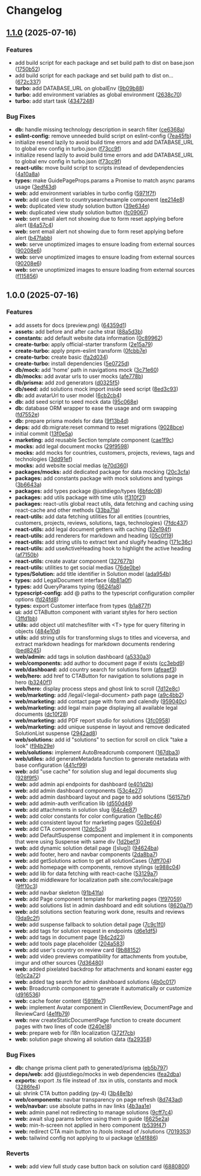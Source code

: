 # Changelog

## [1.1.0](https://github.com/dewstouh/justdiego/compare/v1.0.0...v1.1.0) (2025-07-16)


### Features

* add build script for each package and set build path to dist on base.json ([1750b52](https://github.com/dewstouh/justdiego/commit/1750b5268ea4b9e16c5d1b6fb732990c0f0d7986))
* add build script for each package and set build path to dist on… ([672c337](https://github.com/dewstouh/justdiego/commit/672c3378bf474acfd376ef4678ac47e2a86693e3))
* **turbo:** add DATABASE_URL on globalEnv ([9b09b88](https://github.com/dewstouh/justdiego/commit/9b09b88002c7c9a0ae0227bbde7f4665c086909f))
* **turbo:** add environment variables as global environment ([2638c70](https://github.com/dewstouh/justdiego/commit/2638c70263b68d60515060a3c35d5094dc42d83a))
* **turbo:** add start task ([4347248](https://github.com/dewstouh/justdiego/commit/4347248414da818f1afd6f877eea084b39e81c24))


### Bug Fixes

* **db:** handle missing technology description in search filter ([ce6368a](https://github.com/dewstouh/justdiego/commit/ce6368a6c367794abb55fe734eb506f88c1df376))
* **eslint-config:** remove unneeded build script on eslint-config ([7ea45fb](https://github.com/dewstouh/justdiego/commit/7ea45fb558ea438a8472f5e1925052584c0e3623))
* initialize resend lazily to avoid build time errors and add DATABASE_URL to global env config in turbo.json ([f73cc9f](https://github.com/dewstouh/justdiego/commit/f73cc9f918ff93d58d30f9012e60f945cd477d54))
* initialize resend lazily to avoid build time errors and add DATABASE_URL to global env config in turbo.json ([f73cc9f](https://github.com/dewstouh/justdiego/commit/f73cc9f918ff93d58d30f9012e60f945cd477d54))
* **react-utils:** move build script to scripts instead of devdependencies ([4a10a8a](https://github.com/dewstouh/justdiego/commit/4a10a8ac5135da63632efeb46a2143affa8b3b32))
* **types:** make GuidePageProps.params a Promise to match async params usage ([3edf43d](https://github.com/dewstouh/justdiego/commit/3edf43df2a3c7af914b89b11b85bb4fc3f1480d7))
* **web:** add environment variables in turbo config ([5971f7f](https://github.com/dewstouh/justdiego/commit/5971f7f55b07bea1a1a4ab8cba232ea7ba84c817))
* **web:** add use client to countrysearchexample component ([ee214e8](https://github.com/dewstouh/justdiego/commit/ee214e83cf46e49be4599296a7e331327511447d))
* **web:** duplicated view study solution button ([39e634e](https://github.com/dewstouh/justdiego/commit/39e634e666faa75c408520e380d3d6a085e32f0e))
* **web:** duplicated view study solution button ([fc09067](https://github.com/dewstouh/justdiego/commit/fc090673ba02ca341115a6cea40a370c7d5596c9))
* **web:** sent email alert not showing due to form reset applying before alert ([84a57c4](https://github.com/dewstouh/justdiego/commit/84a57c46601d0306122e912e8e7e326979555fbf))
* **web:** sent email alert not showing due to form reset applying before alert ([b47fabb](https://github.com/dewstouh/justdiego/commit/b47fabbff3ce9ad7de6272ae851df5575868ce41))
* **web:** serve unoptimized images to ensure loading from external sources ([90208e6](https://github.com/dewstouh/justdiego/commit/90208e60daa1ce499a05d3644d19888a6c59eebe))
* **web:** serve unoptimized images to ensure loading from external sources ([90208e6](https://github.com/dewstouh/justdiego/commit/90208e60daa1ce499a05d3644d19888a6c59eebe))
* **web:** serve unoptimized images to ensure loading from external sources ([f115856](https://github.com/dewstouh/justdiego/commit/f1158564e7d90acccf662333689306a21085bc20))

## 1.0.0 (2025-07-16)


### Features

* add assets for docs (preview.png) ([64359d1](https://github.com/dewstouh/justdiego/commit/64359d18c3d4d49ee5a09099e1f321fbc95eb4ec))
* **assets:** add before and after cache strat ([88a5d3b](https://github.com/dewstouh/justdiego/commit/88a5d3bd0855156f7353033381f796abdc66851e))
* **constants:** add default website data information ([0c89962](https://github.com/dewstouh/justdiego/commit/0c899627f5274a4f4b986cd85603b9a360854057))
* **create-turbo:** apply official-starter transform ([2e15a79](https://github.com/dewstouh/justdiego/commit/2e15a799ae364af9f36da3020d527fa8dc8c6080))
* **create-turbo:** apply pnpm-eslint transform ([0fcbb7e](https://github.com/dewstouh/justdiego/commit/0fcbb7e79f72f88cddc50984383a9b846f070aab))
* **create-turbo:** create basic ([fa2d034](https://github.com/dewstouh/justdiego/commit/fa2d034b2c11f71cefef16274a5e7c132d9f44b3))
* **create-turbo:** install dependencies ([5e0725d](https://github.com/dewstouh/justdiego/commit/5e0725d9229206f040bd403eed394f06247104e5))
* **db/mock:** add 'home' path in navigations mock ([3c71e60](https://github.com/dewstouh/justdiego/commit/3c71e606daf515ebcf1b4545f9dd4b67fb6a9aa5))
* **db/mocks:** add avatar urls to user mocks ([afe778b](https://github.com/dewstouh/justdiego/commit/afe778b901ad3114de70a8fc8ebed6a00b44ae2a))
* **db/prisma:** add zod generators ([d0325f5](https://github.com/dewstouh/justdiego/commit/d0325f5c455819921c9ccd1ae542fb3ad536722d))
* **db/seed:** add solutions mock import inside seed script ([8ed3c93](https://github.com/dewstouh/justdiego/commit/8ed3c931140c875145c61f3a495e8160feeae0be))
* **db:** add avatarUrl to user model ([6cb2cb4](https://github.com/dewstouh/justdiego/commit/6cb2cb4c965c19e1821f809d554603937b022285))
* **db:** add seed script to seed mock data ([95c068e](https://github.com/dewstouh/justdiego/commit/95c068e3926f5d401d2369fc6b2a53c608bb35f6))
* **db:** database ORM wrapper to ease the usage and orm swapping ([fd7552e](https://github.com/dewstouh/justdiego/commit/fd7552ec51256423f1a7afb7b80a7b2be83ffa4c))
* **db:** prepare prisma models for data ([9f13b4d](https://github.com/dewstouh/justdiego/commit/9f13b4dd147741d278da01704f733f3d22a031b0))
* **deps:** add db:migrate:reset command to reset migrations ([9028bce](https://github.com/dewstouh/justdiego/commit/9028bce1d2c1c7ba40e43ece12dfa4f0cfa86563))
* initial commit ([13f0e5a](https://github.com/dewstouh/justdiego/commit/13f0e5afeac2ee08df489d188ce300642a6accf2))
* **marketing:** add reusable Section template component ([cae1f9c](https://github.com/dewstouh/justdiego/commit/cae1f9c338181b97e74fea7d8768ae5a4f735ff3))
* **mocks:** add legal document mocks ([29f9598](https://github.com/dewstouh/justdiego/commit/29f95986c51edcf61df6c4536f67713741be6c5c))
* **mocks:** add mocks for countries, customers, projects, reviews, tags and technologies ([3dd91ef](https://github.com/dewstouh/justdiego/commit/3dd91efad498d12e56c4f943c47d109d262d9723))
* **mocks:** add website social medias ([e70d360](https://github.com/dewstouh/justdiego/commit/e70d3609d93b22d8766b27af68e5aaabbbf72896))
* **packages/mocks:** add dedicated package for data mocking ([20c3cfa](https://github.com/dewstouh/justdiego/commit/20c3cfa80c1a0913a32a462faba4568f60e451b3))
* **packages:** add constants package with mock solutions and typings ([3b6643a](https://github.com/dewstouh/justdiego/commit/3b6643ac73c527559e0ce6298e54dc311a2fa547))
* **packages:** add types package @justdiego/types ([6bfdc08](https://github.com/dewstouh/justdiego/commit/6bfdc0878f344446894f98eecda90ece998a4150))
* **packages:** add utils package with time utils ([f310f21](https://github.com/dewstouh/justdiego/commit/f310f21dbeab649f547d0a76cf059563ea64cd20))
* **packages:** react-utils global react utils, data fetching and caching using react-cache and other methods ([33ba71a](https://github.com/dewstouh/justdiego/commit/33ba71a92abc1b777fc58a5020cd8de390c24c9f))
* **react-utils:** add data fetching utilities for all entities (countries, customers, projects, reviews, solutions, tags, technologies) ([7fdc437](https://github.com/dewstouh/justdiego/commit/7fdc4372bff5e909c4a6dfba6f6e9dcaf36adf7c))
* **react-utils:** add legal document getters with caching ([52e194f](https://github.com/dewstouh/justdiego/commit/52e194f4ef72692bfa98f0f136860b63dae66e3f))
* **react-utils:** add renderers for markdown and heading ([05c0f19](https://github.com/dewstouh/justdiego/commit/05c0f19ea058bf4af37f39268a422d5d87369e51))
* **react-utils:** add string utils to extract text and slugify heading ([171c36c](https://github.com/dewstouh/justdiego/commit/171c36c6979ea33922b68589eb59677db322cd21))
* **react-utils:** add useActiveHeading hook to highlight the active heading ([af7150b](https://github.com/dewstouh/justdiego/commit/af7150baac399c1ef26633fc455891731d43f952))
* **react-utils:** create avatar component ([327677b](https://github.com/dewstouh/justdiego/commit/327677bdef945eda2214034e44e0696d28cffd7f))
* **react-utils:** utilities to get social medias ([76de0be](https://github.com/dewstouh/justdiego/commit/76de0beafcccffd9ed3fe0d82df3cf97ec546ccb))
* **types/Solution:** add title identifier in Solution model ([ada954b](https://github.com/dewstouh/justdiego/commit/ada954b3b5c0553514a8fca718dc911668a8c1eb))
* **types:** add LegalDocument interface ([4b81a0f](https://github.com/dewstouh/justdiego/commit/4b81a0f9246d4813d18bc981e5f15dc15b672d24))
* **types:** add QueryParams typing ([6624fa8](https://github.com/dewstouh/justdiego/commit/6624fa834ae490fb0debe3d38973096331333862))
* **typescript-config:** add @ paths to the typescript configuration compiler options ([fd24fd8](https://github.com/dewstouh/justdiego/commit/fd24fd8e95be8ad1b9b90586b6618f8f4f5dff25))
* **types:** export Customer interface from types ([b1a877f](https://github.com/dewstouh/justdiego/commit/b1a877f8231b52af94f9dce913d41b10412a123e))
* **ui:** add CTAButton component with variant styles for hero section ([3ffd1bb](https://github.com/dewstouh/justdiego/commit/3ffd1bb443d4be07c29ae9ce05950dbb9c164c8e))
* **utils:** add object util matchesfilter with &lt;T&gt; type for query filtering in objects ([484e10d](https://github.com/dewstouh/justdiego/commit/484e10d2714e33806f57d923e591e9a696d11787))
* **utils:** add string utils for transforming slugs to titles and viceversa, and extract markdown headings for markdown documents rendering ([bed8245](https://github.com/dewstouh/justdiego/commit/bed8245132f5b5463546d0969dd6f79132fb56a4))
* **web/admin:** add tags in solution dashboard ([a5330a3](https://github.com/dewstouh/justdiego/commit/a5330a37aef1ea227014b61ceb905d775119fb9e))
* **web/components:** add author to document page if exists ([cc3ebd9](https://github.com/dewstouh/justdiego/commit/cc3ebd904df237322112c823f12e3b3ba754cb98))
* **web/dashboard:** add country search for solutions form ([afeaef3](https://github.com/dewstouh/justdiego/commit/afeaef3822c89eedf27f4a4621a9385b3c105273))
* **web/hero:** add href to CTAButton for navigation to solutions page in hero ([b3240f1](https://github.com/dewstouh/justdiego/commit/b3240f102021e438259140c7d5faeef959849776))
* **web/hero:** display process steps and ghost link to scroll ([7d12e8c](https://github.com/dewstouh/justdiego/commit/7d12e8c9173d2a342a006c652eb9c290c76aa674))
* **web/marketing:** add /legal/&lt;legal-document&gt; path page ([a9c4bb2](https://github.com/dewstouh/justdiego/commit/a9c4bb2e85f16d254f16f3dbf926e15fd603d9d6))
* **web/marketing:** add contact page with form and calendly ([959040c](https://github.com/dewstouh/justdiego/commit/959040cc9584a0840a9a2025f4c749f3eec6fb63))
* **web/marketing:** add legal main page displaying all available legal documents ([dc10f28](https://github.com/dewstouh/justdiego/commit/dc10f281b67e69c132dcb0e808d0a91999cf10af))
* **web/marketing:** add PDF report studio for solutions ([3fc0958](https://github.com/dewstouh/justdiego/commit/3fc09585d9969cd0455e86d1b26981ebeaf0e5f6))
* **web/marketing:** add unique suspense in layout and remove dedicated SolutionList suspense ([2942ad8](https://github.com/dewstouh/justdiego/commit/2942ad876a7c44952a797c95ebe698c6593a5252))
* **web/solutions:** add id "solutions" to section for scroll on click "take a look" ([f94b29e](https://github.com/dewstouh/justdiego/commit/f94b29e90dbb5040630956e36d9ea065bde67508))
* **web/solutions:** implement AutoBreadcrumb component ([167dba3](https://github.com/dewstouh/justdiego/commit/167dba37fc00b3c6bf94076444f4060e3c3aa703))
* **web/utiles:** add generateMetadata function to generate metadata with base configuration ([441cf99](https://github.com/dewstouh/justdiego/commit/441cf99168c7739f569ef09e9ec1db1d1eeec76c))
* **web:** add "use cache" for solution slug and legal documents slug ([928f9f5](https://github.com/dewstouh/justdiego/commit/928f9f561a2ea50f68e98a19fdd6c2deff2d72d0))
* **web:** add admin api endpoints for dashboard ([e401d2b](https://github.com/dewstouh/justdiego/commit/e401d2b7ca0d6afa2caece2c62c4c31a385c8056))
* **web:** add admin dashboard components ([53c4e27](https://github.com/dewstouh/justdiego/commit/53c4e279212cd0855fb16ebc1b78861d5f0fe3ed))
* **web:** add admin dashboard layout and page to add solutions ([56157bf](https://github.com/dewstouh/justdiego/commit/56157bf1d621a969f9e7f62dc462bb19bed1e87f))
* **web:** add admin-auth verification lib ([d550d49](https://github.com/dewstouh/justdiego/commit/d550d49b4abfc7ce01d919eea434eaa0edffeb8f))
* **web:** add attachments in solution slug ([64c4e87](https://github.com/dewstouh/justdiego/commit/64c4e87353fae2e9976c9898b21abd0b8f4aa243))
* **web:** add color constants for color configuration ([1e8bc46](https://github.com/dewstouh/justdiego/commit/1e8bc46cc976bbade6d4d111bbfb6ebec78e4ec3))
* **web:** add consistent layout for marketing pages ([503e604](https://github.com/dewstouh/justdiego/commit/503e604dbec46b086b01853ff42f1b5e8d47cfa6))
* **web:** add CTA component ([12dc5c3](https://github.com/dewstouh/justdiego/commit/12dc5c37f0ca6fb1a6d61b90a888578647e152eb))
* **web:** add DefaultSuspense component and implement it in components that were using Suspense with same div ([1d2bef3](https://github.com/dewstouh/justdiego/commit/1d2bef3023fcfdcd883a3cfb09124b3e2d9ba1d7))
* **web:** add dynamic solution detail page ([slug]) ([94624ba](https://github.com/dewstouh/justdiego/commit/94624bae6fa9c084c6356486ce7e30f8e8aa1150))
* **web:** add footer, hero and navbar components ([2da8ba7](https://github.com/dewstouh/justdiego/commit/2da8ba7fe2314988141deb389891bd398fcbe949))
* **web:** add getSolutions action to get all solutionCases ([7dff704](https://github.com/dewstouh/justdiego/commit/7dff7042599046552ecb22e9f3b02b721838122c))
* **web:** add homepage with components, remove stylings ([e988c04](https://github.com/dewstouh/justdiego/commit/e988c045031dab90bbd0404b81ccf9fd72fc773f))
* **web:** add lib for data fetching with react-cache ([53129a7](https://github.com/dewstouh/justdiego/commit/53129a773f8d0d9e45394183491704f1f5c5cb4e))
* **web:** add middleware for localization path site.com/locale/page ([9ff10c3](https://github.com/dewstouh/justdiego/commit/9ff10c3aac523fd04035b0b260ceb3c8d4394acb))
* **web:** add navbar skeleton ([91b41fa](https://github.com/dewstouh/justdiego/commit/91b41fab65f48c1c2dcba2fc346aeb6202daeb8b))
* **web:** add Page component template for marketing pages ([1f97059](https://github.com/dewstouh/justdiego/commit/1f970596b0829e779f96a0c615d12992d92a6876))
* **web:** add solutions list in admin dashboard and edit solutions ([8620a7f](https://github.com/dewstouh/justdiego/commit/8620a7f6ad8d76477744737653b90e90a00fe6ab))
* **web:** add solutions section featuring work done, results and reviews ([9da9c2f](https://github.com/dewstouh/justdiego/commit/9da9c2fc97b35d18427012425c132caf7471bde5))
* **web:** add suspense fallback to solution detail page ([7c9c1f0](https://github.com/dewstouh/justdiego/commit/7c9c1f07df2391e12d9382771dbcca2fa96c263d))
* **web:** add tags for solution request in endpoints ([d6e1df5](https://github.com/dewstouh/justdiego/commit/d6e1df51f933da7c798f9912e65a2975b6abce8f))
* **web:** add tags in document page ([94c2d23](https://github.com/dewstouh/justdiego/commit/94c2d233166c9b15de07f0f9a8e5d7c4ed6de451))
* **web:** add tools page placeholder ([204a583](https://github.com/dewstouh/justdiego/commit/204a583e4c433e5de370a71561cfc80fb28363ac))
* **web:** add user's country on review card ([9b88152](https://github.com/dewstouh/justdiego/commit/9b88152659822ebaafeb5298ed7c02e9d11dcd16))
* **web:** add video previews compatibility for attachments from youtube, imgur and other sources ([7d36480](https://github.com/dewstouh/justdiego/commit/7d3648023aba0450c634aacaf6728ec69471cd6b))
* **web:** added pixelated backdrop for attachments and konami easter egg ([e0c2a72](https://github.com/dewstouh/justdiego/commit/e0c2a722ad291ec1ece103269773bfb1393907cc))
* **web:** added tag search for admin dashboard solutions ([4b0c017](https://github.com/dewstouh/justdiego/commit/4b0c0172e843ca13223048f71c12bff421e75b59))
* **web:** Broadcrumb component to generate it automatically or customize ([d916536](https://github.com/dewstouh/justdiego/commit/d9165364b9f5df294357053d56bc9512d093bc96))
* **web:** cache footer content ([5918fe7](https://github.com/dewstouh/justdiego/commit/5918fe79cb2c725dcc8ec6aa6310e5891ece10ae))
* **web:** implement Avatar component in ClientReview, DocumentPage and ReviewCard ([4e1fb79](https://github.com/dewstouh/justdiego/commit/4e1fb79046bd6627e02629a0f5f9a3e75bfe6025))
* **web:** new createStaticDocumentPage function to create document pages with two lines of code ([f240e18](https://github.com/dewstouh/justdiego/commit/f240e18c202c805f08916ac73b7b1b78c0c695ed))
* **web:** prepare web for i18n localization ([372f7cb](https://github.com/dewstouh/justdiego/commit/372f7cb7d4830d37d7bbd1eed4f7348bccd9f45b))
* **web:** solution page showing all solution data ([fa29358](https://github.com/dewstouh/justdiego/commit/fa293580a6b8be04ecc232bf6b004a7ec6ea717b))


### Bug Fixes

* **db:** change prisma client path to generated/prisma ([eb5b797](https://github.com/dewstouh/justdiego/commit/eb5b7976f2b4e86b2360f64e6d2f0a72facbe42f))
* **deps/web:** add @justdiego/mocks in web dependencies ([fea2dba](https://github.com/dewstouh/justdiego/commit/fea2dbaf9835c91efb500df2f582fa769585b0cf))
* **exports:** export .ts file instead of .tsx in utils, constants and mock ([3286fe4](https://github.com/dewstouh/justdiego/commit/3286fe4534feb5b9f07c7b4e19e8b14c871836cc))
* **ui:** shrink CTA button padding (py-4) ([3b48e1b](https://github.com/dewstouh/justdiego/commit/3b48e1b74cdecb1b267a7655b9eb910f86eb03d1))
* **web/components:** navbar transparency on page refresh ([8d743ad](https://github.com/dewstouh/justdiego/commit/8d743ad6e35ba8e448caf17e7e6b629f1877993f))
* **web/navbar:** use absolute paths in nav links ([4b3aa1e](https://github.com/dewstouh/justdiego/commit/4b3aa1e9e0187c188cdf2acbd79a4d9c162be4f9))
* **web:** admin panel not redirecting to manage solutions ([9cff7c4](https://github.com/dewstouh/justdiego/commit/9cff7c464520e9d85c9896b48f233c2eaa2dbf36))
* **web:** await slug params before using them in guide ([6625e2a](https://github.com/dewstouh/justdiego/commit/6625e2aaa8a5b01fcb45da7d93da8dbe0ce508c7))
* **web:** min-h-screen not applied in hero component ([b539f47](https://github.com/dewstouh/justdiego/commit/b539f475393dc47d508c3c3a0d196a9f43a2a6f2))
* **web:** redirect CTA main button to /tools instead of /solutions ([7019353](https://github.com/dewstouh/justdiego/commit/70193530285618f88d90a042506d7981092148c3))
* **web:** tailwind config not applying to ui package ([e14f886](https://github.com/dewstouh/justdiego/commit/e14f8869ee98e2562b93d31576b06c828c64c2c9))


### Reverts

* **web:** add view full study case button back on solution card ([6880800](https://github.com/dewstouh/justdiego/commit/6880800388da0efb9c9d37fc177037772c8c3376))
